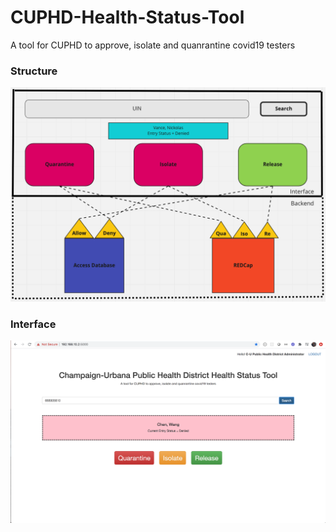 # CUPHD-Health-Status-Tool
A tool for CUPHD to approve, isolate and quanrantine covid19 testers

### Structure
![img](CUPHD%20Interface%20Mockup.png)

### Interface
![img](interface.png)